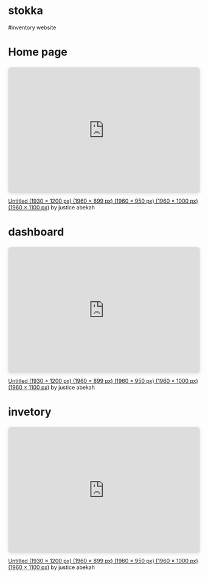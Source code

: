 # stokka
#inventory website

# Home page

<div style="position: relative; width: 100%; height: 0; padding-top: 56.1224%;
 padding-bottom: 48px; box-shadow: 0 2px 8px 0 rgba(63,69,81,0.16); margin-top: 1.6em; margin-bottom: 0.9em; overflow: hidden;
 border-radius: 8px; will-change: transform;">
  <iframe loading="lazy" style="position: absolute; width: 100%; height: 100%; top: 0; left: 0; border: none; padding: 0;margin: 0;"
    src="https:&#x2F;&#x2F;www.canva.com&#x2F;design&#x2F;DAFGrTkduNQ&#x2F;watch?embed" allowfullscreen="allowfullscreen" allow="fullscreen">
  </iframe>
</div>
<a href="https:&#x2F;&#x2F;www.canva.com&#x2F;design&#x2F;DAFGrTkduNQ&#x2F;watch?utm_content=DAFGrTkduNQ&amp;utm_campaign=designshare&amp;utm_medium=embeds&amp;utm_source=link" target="_blank" rel="noopener">Untitled (1930 × 1200 px) (1960 × 899 px) (1960 × 950 px) (1960 × 1000 px) (1960 × 1100 px)</a> by justice abekah


# dashboard

<div style="position: relative; width: 100%; height: 0; padding-top: 56.1224%;
 padding-bottom: 48px; box-shadow: 0 2px 8px 0 rgba(63,69,81,0.16); margin-top: 1.6em; margin-bottom: 0.9em; overflow: hidden;
 border-radius: 8px; will-change: transform;">
  <iframe loading="lazy" style="position: absolute; width: 100%; height: 100%; top: 0; left: 0; border: none; padding: 0;margin: 0;"
    src="https:&#x2F;&#x2F;www.canva.com&#x2F;design&#x2F;DAFGrTkduNQ&#x2F;watch?embed" allowfullscreen="allowfullscreen" allow="fullscreen">
  </iframe>
</div>
<a href="https:&#x2F;&#x2F;www.canva.com&#x2F;design&#x2F;DAFGrTkduNQ&#x2F;watch?utm_content=DAFGrTkduNQ&amp;utm_campaign=designshare&amp;utm_medium=embeds&amp;utm_source=link" target="_blank" rel="noopener">Untitled (1930 × 1200 px) (1960 × 899 px) (1960 × 950 px) (1960 × 1000 px) (1960 × 1100 px)</a> by justice abekah

# invetory 

<div style="position: relative; width: 100%; height: 0; padding-top: 56.1224%;
 padding-bottom: 48px; box-shadow: 0 2px 8px 0 rgba(63,69,81,0.16); margin-top: 1.6em; margin-bottom: 0.9em; overflow: hidden;
 border-radius: 8px; will-change: transform;">
  <iframe loading="lazy" style="position: absolute; width: 100%; height: 100%; top: 0; left: 0; border: none; padding: 0;margin: 0;"
    src="https:&#x2F;&#x2F;www.canva.com&#x2F;design&#x2F;DAFGrTkduNQ&#x2F;watch?embed" allowfullscreen="allowfullscreen" allow="fullscreen">
  </iframe>
</div>
<a href="https:&#x2F;&#x2F;www.canva.com&#x2F;design&#x2F;DAFGrTkduNQ&#x2F;watch?utm_content=DAFGrTkduNQ&amp;utm_campaign=designshare&amp;utm_medium=embeds&amp;utm_source=link" target="_blank" rel="noopener">Untitled (1930 × 1200 px) (1960 × 899 px) (1960 × 950 px) (1960 × 1000 px) (1960 × 1100 px)</a> by justice abekah
